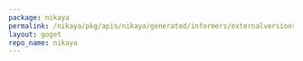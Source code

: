 ```yaml
---
package: nikaya
permalink: /nikaya/pkg/apis/nikaya/generated/informers/externalversions/nikaya/v1alpha1
layout: goget
repo_name: nikaya
---
```


